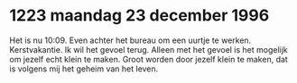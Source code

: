 # 1223 maandag 23 december 1996
Het is nu 10:09. Even achter het bureau om een uurtje te werken. Kerstvakantie. Ik wil het gevoel terug. Alleen met het gevoel is het mogelijk om jezelf echt klein te maken. Groot worden door jezelf klein te maken, dat is volgens mij het geheim van het leven. 